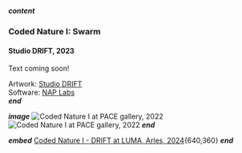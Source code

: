 ___content___
### Coded Nature I: Swarm
#### Studio DRIFT, 2023

Text coming soon!

Artwork: [Studio DRIFT](https://studiodrift.com)  
Software: [NAP Labs](https://nap-labs.tech)  
___end___

___image___
![Coded Nature I at PACE gallery, 2022](../images/codednature01_01.webp)
![Coded Nature I at PACE gallery, 2022](../images/codednature01_02.jpg)
___end___

___embed___
[Coded Nature I - DRIFT at LUMA, Arles, 2024](https://www.youtube.com/embed/gibdzV6ZxYE){640,360}
___end___
